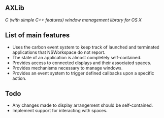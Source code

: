 ## AXLib

*C (with simple C++ features)  window management library for OS X*

## List of main features

 - Uses the carbon event system to keep track of launched and terminated applications that NSWorkspace do not report.
 - The state of an application is almost completely self-contained.
 - Provides access to connected displays and their associated spaces.
 - Provides mechanisms necessary to manage windows.
 - Provides an event system to trigger defined callbacks upon a specific action.

## Todo

 - Any changes made to display arrangement should be self-contained.
 - Implement support for interacting with spaces.
